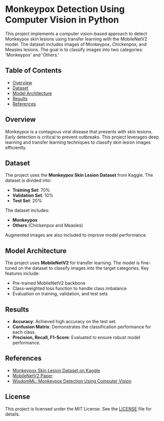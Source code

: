 # Monkeypox Detection Using Computer Vision in Python

This project implements a computer vision-based approach to detect Monkeypox skin lesions using transfer learning with the MobileNetV2 model. The dataset includes images of Monkeypox, Chickenpox, and Measles lesions. The goal is to classify images into two categories: 'Monkeypox' and 'Others.'

## Table of Contents
- [Overview](#overview)
- [Dataset](#dataset)
- [Model Architecture](#model-architecture)
- [Results](#results)
- [References](#references)

## Overview
Monkeypox is a contagious viral disease that presents with skin lesions. Early detection is critical to prevent outbreaks. This project leverages deep learning and transfer learning techniques to classify skin lesion images efficiently.

## Dataset
The project uses the **Monkeypox Skin Lesion Dataset** from Kaggle. The dataset is divided into:
- **Training Set**: 70%
- **Validation Set**: 10%
- **Test Set**: 20%

The dataset includes:
- **Monkeypox**
- **Others** (Chickenpox and Measles)

Augmented images are also included to improve model performance.

## Model Architecture
The project uses **MobileNetV2** for transfer learning. The model is fine-tuned on the dataset to classify images into the target categories. Key features include:
- Pre-trained MobileNetV2 backbone
- Class-weighted loss function to handle class imbalance
- Evaluation on training, validation, and test sets

## Results
- **Accuracy**: Achieved high accuracy on the test set.
- **Confusion Matrix**: Demonstrates the classification performance for each class.
- **Precision, Recall, F1-Score**: Evaluated to ensure robust model performance.

## References
- [Monkeypox Skin Lesion Dataset on Kaggle](https://www.kaggle.com)
- [MobileNetV2 Paper](https://arxiv.org/abs/1801.04381)
- [WisdomML: Monkeypox Detection Using Computer Vision](https://wisdomml.in/monkeypox-detection-using-computer-vision-in-python/)

## License
This project is licensed under the MIT License. See the [LICENSE](LICENSE) file for details.

